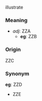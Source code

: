 illustrate
### Meaning
+ _adj_: ZZA
    + __eg__: ZZB

### Origin

ZZC

### Synonym

__eg__: ZZD

+ ZZE


